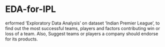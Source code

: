 # EDA-for-IPL
erformed ‘Exploratory Data Analysis’ on dataset ‘Indian Premier League’, to find out the most successful teams, players and factors contributing win or loss of a team. Also, Suggest teams or players a company should endorse for its products.
